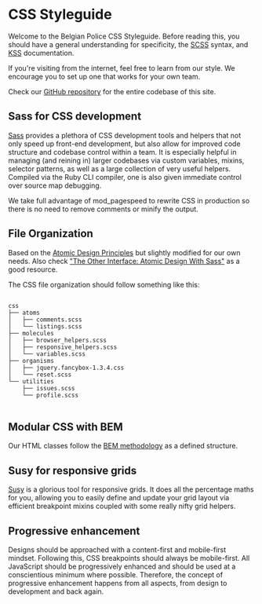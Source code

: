 <h1>CSS Styleguide</h1>

<p>Welcome to the Belgian Police CSS Styleguide. Before reading this, you should have a general understanding for
specificity, the <a href="http://sass-lang.com/">SCSS</a> syntax, and <a href="https://github.com/kneath/kss">KSS</a>
documentation.</p>

<p>If you're visiting from the internet, feel free to learn from our style. We encourage you to set up one that works
for your own team.</p>

<p>Check our <a href="https://github.com/belgianpolice/www.openpolice.be/tree/gh-pages/styleguide">GitHub repository</a> for the entire codebase of this site.</p>

<h2>Sass for CSS development</h2>
<p><a href="http://sass-lang.com/">Sass</a> provides a plethora of CSS development tools and helpers that not only speed
up front-end development, but also allow for improved code structure and codebase control within a team.
It is especially helpful in managing (and reining in) larger codebases via custom variables, mixins, selector patterns,
as well as a large collection of very useful helpers. Compiled via the Ruby CLI compiler,
one is also given immediate control over source map debugging.
</p>

<p>We take full advantage of mod_pagespeed to rewrite CSS in production so there is no need to remove comments or
minify the output.</p>

<h2>File Organization</h2>
<p>Based on the <a href="http://bradfrostweb.com/blog/post/atomic-web-design/">Atomic Design Principles</a> but slightly
modified for our own needs. Also check <a href="http://coding.smashingmagazine.com/2013/08/02/other-interface-atomic-design-sass/">"The Other Interface: Atomic Design With Sass"</a>
as a good resource.</p>

The CSS file organization should follow something like this:
<pre>
<code>
css
├── atoms
│   ├── comments.scss
│   └── listings.scss
├── molecules
│   ├── browser_helpers.scss
│   ├── responsive_helpers.scss
│   └── variables.scss
├── organisms
│   ├── jquery.fancybox-1.3.4.css
│   └── reset.scss
└── utilities
    ├── issues.scss
    └── profile.scss
</code>
</pre>

<h2>Modular CSS with BEM</h2>
<p>Our HTML classes follow the <a href="http://bem.info/">BEM methodology</a> as a defined structure.</p>

<h2>Susy for responsive grids</h2>
<p><a href="http://susy.oddbird.net/">Susy</a> is a glorious tool for responsive grids. It does all the percentage maths
for you, allowing you to easily define and update your grid layout via efficient breakpoint mixins coupled with some
really nifty grid helpers.</p>

<h2>Progressive enhancement</h2>
<p>Designs should be approached with a content-first and mobile-first mindset. Following this, CSS breakpoints should
always be mobile-first. All JavaScript should be progressively enhanced and should be used at a conscientious minimum
where possible. Therefore, the concept of progressive enhancement happens from all aspects, from design to development
and back again.</p>
